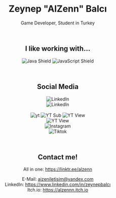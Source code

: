 <span align="center">

# Zeynep "AlZenn" Balcı
 Game Developer, Student in Turkey

&nbsp;

## I like working with...
  ![Java Shield](https://img.shields.io/badge/C%23-blue?logo=c%23)
      ![JavaScript Shield](https://img.shields.io/badge/Java-informational?style=flat&logo=java&logoColor=white&color=F7DF1E)
    
&nbsp;

        
## Social Media
![LinkedIn](https://img.shields.io/badge/Itch.io%3A%20alzennn-red?logo=itchio&logoColor=white)<br>
![LinkedIn](https://img.shields.io/badge/LinkedIn%3A%20Zeynep%20Balc%C4%B1-blue?logo=linkedin&logoColor=white) 
 <br><br>
![yt](https://img.shields.io/badge/youtube%3A%20AlZenn-red?logo=youtube&logoColor=white&link=www.youtube.com%2FAlZenn)
![YT Sub](https://img.shields.io/youtube/channel/subscribers/UC9BMQLOn0q2xCsCNgTngAsQ)
![YT View](https://img.shields.io/youtube/channel/views/UC9BMQLOn0q2xCsCNgTngAsQ)<br>
![YT View](https://img.shields.io/badge/discord%3A%20pNHegP4Vxr-blue?logo=discord&logoColor=white&link=discord.gg%2FpNHegP4Vxr)
 <br>
![Instagram](https://img.shields.io/badge/Instagram%3A%20alzenn0-pink?logo=instagram&logoColor=white) <br>
![Tiktok](https://img.shields.io/badge/tiktok%3A%20aalzenn-black?logo=tiktok&logoColor=white) <br>





&nbsp;

## Contact me!
All in one: https://linktr.ee/alzenn

E-Mail: aizeniletisim@yandex.com <br>
LinkedIn: https://www.linkedin.com/in/zeynepbalcı <br>
Itch.io: https://alzennn.itch.io <br>


</span>
